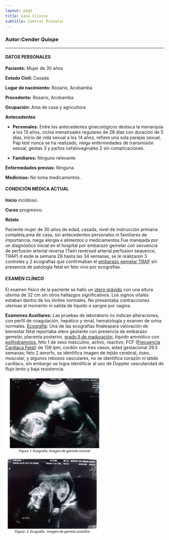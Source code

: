 ```yaml
---
layout: page
title: Caso Clínico
subtitle: Control Prenatal
---
```



### Autor:Cender Quispe
- - - 
#### **DATOS PERSONALES**

**Paciente:** Mujer de 30 años


**Estado Civil:** Casada


**Lugar de nacimiento:** Rosario, Acobamba


**Procedente:** Rosario, Acobamba


**Ocupación:** Ama de casa y agricultora




**Antecedentes**
    
   - **Personales:** Entre los antecedentes ginecológicos destaca la menarquia a los 13 años, ciclos menstruales regulares de 28 días con duración de 5 días, inicio de vida sexual                      a los 14 años, refiere una sola parejas sexual, Pap test nunca se ha realizado, niega enfermedades de transmisión sexual, gestas 3 y partos cefalovaginales 2                      sin complicaciones.
   
   
   - **Familiares:** Ninguno relevante

**Enfermedades previas:** Ninguna.


**Medicinas:** No toma medicamentos.

#### **CONDICIÓN MÉDICA ACTUAL**
**Inicio** incidioso.

**Curso** progresivo.

**Relato**


Paciente mujer de 30 años de edad, casada, nivel de instrucción primaria completa,ama de casa, sin antecedentes personales ni familiares de importancia, niega alergia a alimentos 
o medicamentos.Fue manejada por un diagnóstico inicial en el hospital por embarazo gemelar con secuencia de perfusión arterial reversa (Twin reversed arterial perfusion sequence, TRAP) d esde la
semana 28 hasta las 34 semanas, se le realizaron 3 controles y 2 ecografías que confirmaban el [embarazo gemelar TRAP](/Documentacion/ConceptosClaves.md) sin presencia de patología fetal en feto vivo por ecografías.

#### **EXAMEN CLÍNICO**
El examen físico de la paciente se hallo un [útero grávido](/prueba.github.io/Documentacion/ConceptosClaves/) con una altura uterina de 32 cm sin otros hallazgos significativos. Los signos vitales estaban dentro de los límites normales. No presentaba contracciones uterinas al momento ni salida de líquido o sangre por vagina.

**Examenes Auxiliares:**
Las pruebas de laboratorio no indican alteraciones, con perfil de coagulación, hepático y renal, hematología y examen de orina normales. [Ecografía](/prueba.github.io/Documentacion/ConceptosClaves/): Una de las ecografías finalespara valoración de bienestar fetal reportaba útero gestante con presencia de embarazo gemelar, placenta posterior, [grado II de maduración](/prueba.github.io/Documentacion/ConceptosClaves/), líquido amniótico con [polihidramnios](/prueba.github.io/Documentacion/ConceptosClaves/), feto 1 de sexo masculino, activo, reactivo, FCF ([Frecuencia Cardiaca Fetal](/prueba.github.io/Documentacion/ConceptosClaves/)) de 138 lpm, cordón con tres vasos, edad gestacional 29.5 semanas; feto 2 amorfo, se identifica imagen de tejido cerebral, óseo, muscular, y algunos rebozos vasculares, no se identifica corazón ni latido cardíaco, sin embargo se logra identificar al uso de Doppler vascularidad de flujo lento y baja resistencia.

<div class="pull-left"><img src="/assets/img/ecografia1.PNG"/></div>
<div class="pull-right"><img src="/assets/img/ecografia2.PNG"/></div>

